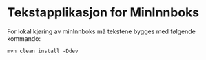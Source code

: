 # Tekstapplikasjon for MinInnboks

For lokal kjøring av minInnboks må tekstene bygges med følgende kommando:

```mvn clean install -Ddev```
